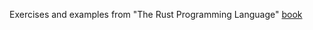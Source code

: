 Exercises and examples from "The Rust Programming Language" [book](https://doc.rust-lang.org/book/title-page.html)

